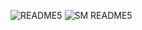 ![README5](https://github.com/user-attachments/assets/797335d1-d392-4a5e-97c4-33046523aaac)
![SM README5](https://github.com/user-attachments/assets/6a8d8430-c190-40da-b28a-ce131cf74a3d)
